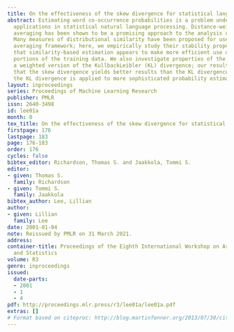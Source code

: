 ```yaml
---
title: On the effectiveness of the skew divergence for statistical language analysis
abstract: Estimating word co-occurrence probabilities is a problem underlying many
  applications in statistical natural language processing. Distance-weighted (or similarityweighted)
  averaging has been shown to be a promising approach to the analysis of novel co-occurrences.
  Many measures of distributional similarity have been proposed for use in the distance-weighted
  averaging framework; here, we empirically study their stability properties, finding
  that similarity-based estimation appears to make more efficient use of more reliable
  portions of the training data. We also investigate properties of the skew divergence,
  a weighted version of the KullbackLeibler (KL) divergence; our results indicate
  that the skew divergence yields better results than the KL divergence even when
  the KL divergence is applied to more sophisticated probability estimates.
layout: inproceedings
series: Proceedings of Machine Learning Research
publisher: PMLR
issn: 2640-3498
id: lee01a
month: 0
tex_title: On the effectiveness of the skew divergence for statistical language analysis
firstpage: 176
lastpage: 183
page: 176-183
order: 176
cycles: false
bibtex_editor: Richardson, Thomas S. and Jaakkola, Tommi S.
editor:
- given: Thomas S.
  family: Richardson
- given: Tommi S.
  family: Jaakkola
bibtex_author: Lee, Lillian
author:
- given: Lillian
  family: Lee
date: 2001-01-04
note: Reissued by PMLR on 31 March 2021.
address:
container-title: Proceedings of the Eighth International Workshop on Artificial Intelligence
  and Statistics
volume: R3
genre: inproceedings
issued:
  date-parts:
  - 2001
  - 1
  - 4
pdf: http://proceedings.mlr.press/r3/lee01a/lee01a.pdf
extras: []
# Format based on citeproc: http://blog.martinfenner.org/2013/07/30/citeproc-yaml-for-bibliographies/
---
```

